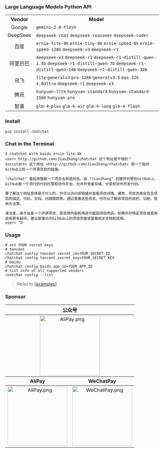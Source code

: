 ### Large Language Models Python API
<table align="center">
    <tr>
        <th>Vendor</th>
        <th>Model</th>
    </tr>
    <tr>
        <td align="center">Google</td>
        <td>
            <code>gemini-2.0-flash</code>
        </td>
    </tr>
    <tr>
        <td align="center">DeepSeek</td>
        <td>
            <code>deepseek-chat</code> <code>deepseek-reasoner</code> <code>deepseek-coder</code>
        </td>
    </tr>
    <tr>
        <td align="center">百度</td>
        <td>
            <code>ernie-lite-8k</code> <code>ernie-tiny-8k</code> <code>ernie-speed-8k</code> <code>ernie-speed-128k</code> <code>deepseek-v3</code> <code>deepseek-r1</code>
        </td>
    </tr>
    <tr>
        <td align="center">阿里巴巴</td>
        <td>
            <code>deepseek-v3</code> <code>deepseek-r1</code> <code>deepseek-r1-distill-qwen-1.5b</code> <code>deepseek-r1-distill-qwen-7b</code> <code>deepseek-r1-distill-qwen-14b</code> <code>deepseek-r1-distill-qwen-32b</code>
        </td>
    </tr>
    <tr>
        <td align="center">讯飞</td>
        <td>
            <code>lite</code> <code>generalv3</code> <code>pro-128k</code> <code>generalv3.5</code> <code>max-32k</code> <code>4.0Ultra</code> <code>deepseek-r1</code> <code>deepseek-v3</code>
        </td>
    </tr>
    <tr>
        <td align="center">腾讯</td>
        <td>
            <code>hunyuan-lite</code> <code>hunyuan-standard</code> <code>hunyuan-standard-256K</code> <code>hunyuan-pro</code>
        </td>
    </tr>
    <tr>
        <td align="center">智谱</td>
        <td>
            <code>glm-4-plus</code> <code>glm-4-air</code> <code>glm-4-long</code> <code>glm-4-flash</code>
        </td>
    </tr>
</table>

### Install
```shell
pip install chatchat
```

### Chat in the Terminal
```shell
$ chatchat with baidu ernie-lite-8k
user> http://github.com/JiauZhang/chatchat 这个网址是干啥的？
assistant> 这个网址 <http://github.com/JiauZhang/chatchat> 是一个指向GitHub上的一个开源项目的链接。

"chatchat" 看起来像是一个项目名称或别名，由 "JiauZhang" 创建并托管在GitHub上。GitHub是一个流行的代码托管和协作平台，允许开发者存储、分享和协作开发代码。

要了解这个网址具体是干什么的，你可以访问该链接并查看项目详情。通常，项目页面会包含项目的描述、代码、文档、问题跟踪等。通过查看这些信息，你可以了解该项目的目的、功能、使用方法等。

请注意，由于这是一个开源项目，其具体内容和用途可能因项目而异。如果你对特定项目或其用途有更多疑问，建议直接访问GitHub上的项目页面或查看相关文档和说明。
user> ^D
```

### Usage
```shell
# set YOUR secret keys
# tencent
chatchat config tencent.secret_id=YOUR_SECRET_ID
chatchat config tencent.secret_key=YOUR_SECRET_KEY
# baidu
chatchat config baidu.app_id=YOUR_APP_ID
# list info of all supported vendors
chatchat config --list
```
> Refer to [\[examples\]](./examples)

### Sponsor
<table align="center">
    <thead>
        <tr>
            <th colspan="2">公众号</th>
        </tr>
    </thead>
    <tbody align="center" valign="center">
        <tr>
            <td colspan="2"><img src="https://jiauzhang.github.io/ghstatic/images/ofa_m.png" style="height: 196px" alt="AliPay.png"></td>
        </tr>
    </tbody>
    <thead>
        <tr>
            <th>AliPay</th>
            <th>WeChatPay</th>
        </tr>
    </thead>
    <tbody align="center" valign="center">
        <tr>
            <td><img src="https://jiauzhang.github.io/AliPay.png" style="width: 196px; height: 196px" alt="AliPay.png"></td>
            <td><img src="https://jiauzhang.github.io/WeChatPay.png" style="width: 196px; height: 196px" alt="WeChatPay.png"></td>
        </tr>
    </tbody>
</table>
